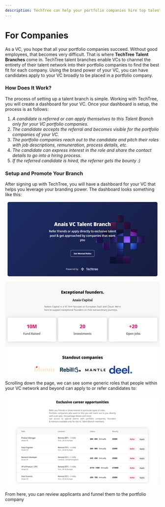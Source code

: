 ```yaml
---
description: TechTree can help your portfolio companies hire top talent!
---
```


# For Companies

As a VC, you hope that all your portfolio companies succeed. Without good employees, that becomes very difficult. That is where **TechTree Talent Branches** come in. TechTree talent branches enable VCs to channel the entirety of their talent network into their portfolio companies to find the best fit for each company. Using the brand power of your VC, you can have candidates apply to your VC broadly to be placed in a portfolio company.&#x20;

### How Does It Work?

The process of setting up a talent branch is simple. Working with TechTree, you will create a dashboard for your VC. Once your dashboard is setup, the process is as follows:

1. _A candidate is referred or can apply themselves to this Talent Branch only for your VC portfolio companies._
2. _The candidate accepts the referral and becomes visible for the portfolio companies of your VC._
3. _The portfolio companies reach out to the candidate and pitch their roles with job descriptions, remuneration, process details, etc._
4. _The candidate can express interest in the role and share the contact details to go into a hiring process._
5. _If the referred candidate is hired, the referrer gets the bounty :)_

### Setup and Promote Your Branch

After signing up with TechTree, you will have a dashboard for your VC that helps you leverage your branding power. The dashboard looks something like this:

![VC Talent Branch Dashboard](<../../../.gitbook/assets/image (5).png>)

Scrolling down the page, we can see some generic roles that people within your VC network and beyond can apply to or refer candidates to:

![Generic Job Board for VC Talent Branch](<../../../.gitbook/assets/image (3).png>)

From here, you can review applicants and funnel them to the portfolio company&#x20;
